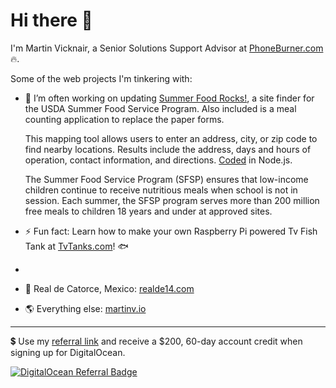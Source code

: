 # Hi there 👋

 I'm Martin Vicknair, a Senior Solutions Support Advisor at [PhoneBurner.com] 🔥.  
 
 Some of the web projects I'm tinkering with:

- 🚀 I’m often working on updating [Summer Food Rocks!], a site finder for the USDA Summer Food Service Program. Also included is a meal counting application to replace the paper forms.   

     This mapping tool allows users to enter an address, city, or zip code to find nearby locations. Results include the address, days and hours of operation, contact information, and directions. [Coded] in Node.js. 

     The Summer Food Service Program (SFSP) ensures that low-income children continue to receive nutritious meals when school is not in session. Each summer, the SFSP program serves more than 200 million free meals to children 18 years and under at approved sites.  

- ⚡ Fun fact: Learn how to make your own Raspberry Pi powered Tv Fish Tank at [TvTanks.com]! 🐟
- 
- 🌵 Real de Catorce, Mexico: [realde14.com]  
  
- 🌎 Everything else: [martinv.io]  

---

💲 Use my [referral link] and receive a $200, 60-day account credit when signing up for DigitalOcean.  

   [![DigitalOcean Referral Badge](https://web-platforms.sfo2.cdn.digitaloceanspaces.com/WWW/Badge%201.svg)](https://www.digitalocean.com/?refcode=a909a04f3d01&utm_campaign=Referral_Invite&utm_medium=Referral_Program&utm_source=badge)


  <!--
  **martinvicknair/martinvicknair** is a ✨ _special_ ✨ repository because its `README.md` (this file) appears on your GitHub profile.

Here are some ideas to get you started:

- 🔭 I’m currently working on ...
- 🌱 I’m currently learning ...
- 👯 I’m looking to collaborate on ...
- 🤔 I’m looking for help with ...
- 💬 Ask me about ...
- 📫 How to reach me: ...
- 😄 Pronouns: ...
- ⚡ Fun fact: ...
  -->

[phoneburner.com]: https://phoneburner.com
[Summer Food Rocks!]: https://summerfoodrocks.org
[Coded]: https://github.com/martinvicknair/summerfoodrocks-node
[http://www.fns.usda.gov/sfsp]: http://www.fns.usda.gov/sfsp
[TvTanks.com]: https://tvtanks.com
[GitHub repository]: https://github.com/martinvicknair/tvtanks.com
[martinv.io]: https://www.martinv.io
[referral link]: https://www.digitalocean.com/?refcode=a909a04f3d01&utm_campaign=Referral_Invite&utm_medium=Referral_Program&utm_source=badge
[realde14.com]: https://www.realde14.com
